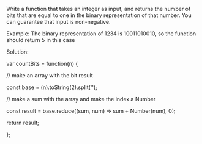 Write a function that takes an integer as input, and returns the number of bits that are equal to one in the binary
representation of that number. You can guarantee that input is non-negative.

Example: The binary representation of 1234 is 10011010010, so the function should return 5 in this case

Solution:

var countBits = function(n) {

  // make an array with the bit result

  const base = (n).toString(2).split('');

  // make a sum with the array and make the index a Number

  const result = base.reduce((sum, num) => sum + Number(num), 0);

  return result;

};